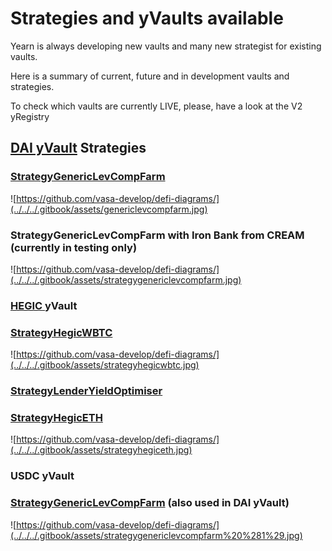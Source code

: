 # Strategies and yVaults available

Yearn is always developing new vaults and many new strategist for existing vaults.

Here is a summary of current, future and in development vaults and strategies.

To check which vaults are currently LIVE, please, have a look at the V2 yRegistry

## [DAI yVault](https://etherscan.io/address/0x19d3364a399d251e894ac732651be8b0e4e85001) Strategies

### [StrategyGenericLevCompFarm](https://etherscan.io/address/0x4031afd3b0f71bace9181e554a9e680ee4abe7df)

![https://github.com/vasa-develop/defi-diagrams/](../../../.gitbook/assets/genericlevcompfarm.jpg)

### StrategyGenericLevCompFarm with Iron Bank from CREAM \(currently in testing only\)

![https://github.com/vasa-develop/defi-diagrams/](../../../.gitbook/assets/strategygenericlevcompfarm.jpg)

### [HEGIC ](https://etherscan.io/address/0xe11ba472f74869176652c35d30db89854b5ae84d)yVault

### [StrategyHegicWBTC](https://etherscan.io/address/0x0ce77bc655afaac83947c2e859819185966ca825#code)

![https://github.com/vasa-develop/defi-diagrams/](../../../.gitbook/assets/strategyhegicwbtc.jpg)

### [StrategyLenderYieldOptimiser](https://etherscan.io/address/0x0cf55d57d241161e0ec68e72cbb175dbfe84173a)

### [StrategyHegicETH](https://etherscan.io/address/0x41d638024c525c70a53b883608048e705e061f2c)

![https://github.com/vasa-develop/defi-diagrams/](../../../.gitbook/assets/strategyhegiceth.jpg)

### USDC yVault

### [StrategyGenericLevCompFarm](https://etherscan.io/address/0x4d7d4485fd600c61d840ccbec328bfd76a050f87) \(also used in DAI yVault\)

![https://github.com/vasa-develop/defi-diagrams/](../../../.gitbook/assets/strategygenericlevcompfarm%20%281%29.jpg)
